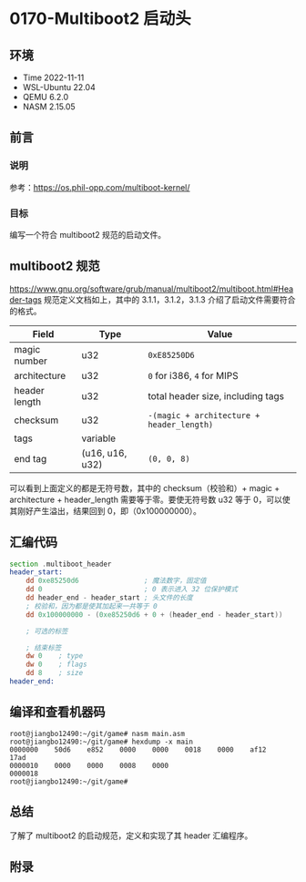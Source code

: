 # 0170-Multiboot2 启动头

## 环境

- Time 2022-11-11
- WSL-Ubuntu 22.04
- QEMU 6.2.0
- NASM 2.15.05

## 前言

### 说明

参考：<https://os.phil-opp.com/multiboot-kernel/>

### 目标

编写一个符合 multiboot2 规范的启动文件。

## multiboot2 规范

<https://www.gnu.org/software/grub/manual/multiboot2/multiboot.html#Header-tags>
规范定义文档如上，其中的 3.1.1，3.1.2，3.1.3 介绍了启动文件需要符合的格式。

| Field | Type | Value |
| --- | --- | --- |
| magic number | u32 | `0xE85250D6` |
| architecture | u32 | `0` for i386, `4` for MIPS |
| header length | u32 | total header size, including tags |
| checksum | u32 | `-(magic + architecture + header_length)` |
| tags | variable |  |
| end tag | (u16, u16, u32) | `(0, 0, 8)` |

可以看到上面定义的都是无符号数，其中的 checksum（校验和）+ magic + architecture + header_length 需要等于零。要使无符号数 u32 等于 0，可以使其刚好产生溢出，结果回到 0，即（0x100000000）。

## 汇编代码

```asm
section .multiboot_header
header_start:
    dd 0xe85250d6                ; 魔法数字，固定值
    dd 0                         ; 0 表示进入 32 位保护模式
    dd header_end - header_start ; 头文件的长度
    ; 校验和，因为都是使其加起来一共等于 0
    dd 0x100000000 - (0xe85250d6 + 0 + (header_end - header_start))

    ; 可选的标签

    ; 结束标签
    dw 0    ; type
    dw 0    ; flags
    dd 8    ; size
header_end:
```

## 编译和查看机器码

```text
root@jiangbo12490:~/git/game# nasm main.asm
root@jiangbo12490:~/git/game# hexdump -x main
0000000    50d6    e852    0000    0000    0018    0000    af12    17ad
0000010    0000    0000    0008    0000
0000018
root@jiangbo12490:~/git/game#
```

## 总结

了解了 multiboot2 的启动规范，定义和实现了其 header 汇编程序。

## 附录
